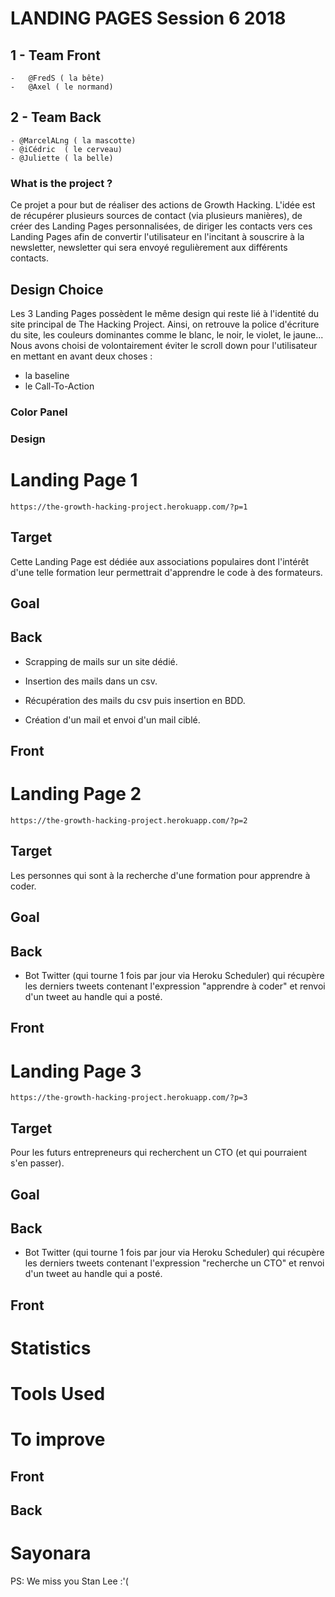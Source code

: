 # LANDING PAGES Session 6 2018

##  1 - Team Front

    -   @FredS ( la bête)
    -   @Axel ( le normand)
    
## 2 - Team Back

    - @MarcelALng ( la mascotte)
    - @iCédric  ( le cerveau)
    - @Juliette ( la belle)
    
### What is the project ?
    
Ce projet a pour but de réaliser des actions de Growth Hacking. L'idée est de récupérer plusieurs sources de contact (via plusieurs manières), de créer des Landing Pages personnalisées, de diriger les contacts vers ces Landing Pages afin de convertir l'utilisateur en l'incitant à souscrire à la newsletter, newsletter qui sera envoyé regulièrement aux différents contacts.

## Design Choice

Les 3 Landing Pages possèdent le même design qui reste lié à l'identité du site principal de The Hacking Project. Ainsi, on retrouve la police d'écriture du site, les couleurs dominantes comme le blanc, le noir, le violet, le jaune... Nous avons choisi de volontairement éviter le scroll down pour l'utilisateur en mettant en avant deux choses :
- la baseline
- le Call-To-Action

### Color Panel

### Design

# Landing Page 1

    https://the-growth-hacking-project.herokuapp.com/?p=1
    
## Target

Cette Landing Page est dédiée aux associations populaires dont l'intérêt d'une telle formation leur permettrait d'apprendre le code à des formateurs.

## Goal

## Back

- Scrapping de mails sur un site dédié.

- Insertion des mails dans un csv.

- Récupération des mails du csv puis insertion en BDD.

- Création d'un mail et envoi d'un mail ciblé.

## Front

# Landing Page 2

    https://the-growth-hacking-project.herokuapp.com/?p=2

## Target

Les personnes qui sont à la recherche d'une formation pour apprendre à coder.

## Goal

## Back

- Bot Twitter (qui tourne 1 fois par jour via Heroku Scheduler) qui récupère les derniers tweets contenant l'expression "apprendre à coder" et renvoi d'un tweet au handle qui a posté.

## Front

# Landing Page 3

    https://the-growth-hacking-project.herokuapp.com/?p=3
    
## Target

Pour les futurs entrepreneurs qui recherchent un CTO (et qui pourraient s'en passer).

## Goal

## Back

- Bot Twitter (qui tourne 1 fois par jour via Heroku Scheduler) qui récupère les derniers tweets contenant l'expression "recherche un CTO" et renvoi d'un tweet au handle qui a posté.

## Front
    
# Statistics

# Tools Used

# To improve

## Front 

## Back

# Sayonara 

PS: We miss you Stan Lee :'(
